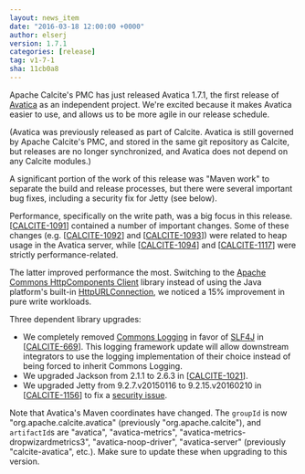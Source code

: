 ```yaml
---
layout: news_item
date: "2016-03-18 12:00:00 +0000"
author: elserj
version: 1.7.1
categories: [release]
tag: v1-7-1
sha: 11cb0a8
---
```

<!--
{% comment %}
Licensed to the Apache Software Foundation (ASF) under one or more
contributor license agreements.  See the NOTICE file distributed with
this work for additional information regarding copyright ownership.
The ASF licenses this file to you under the Apache License, Version 2.0
(the "License"); you may not use this file except in compliance with
the License.  You may obtain a copy of the License at

http://www.apache.org/licenses/LICENSE-2.0

Unless required by applicable law or agreed to in writing, software
distributed under the License is distributed on an "AS IS" BASIS,
WITHOUT WARRANTIES OR CONDITIONS OF ANY KIND, either express or implied.
See the License for the specific language governing permissions and
limitations under the License.
{% endcomment %}
-->

Apache Calcite's PMC has just released Avatica 1.7.1, the first
release of [Avatica](http://calcite.apache.org/avatica/) as an
independent project. We're excited because it makes Avatica easier to
use, and allows us to be more agile in our release schedule.

(Avatica was previously released as part of Calcite. Avatica is still
governed by Apache Calcite's PMC, and stored in the same git
repository as Calcite, but releases are no longer synchronized, and
Avatica does not depend on any Calcite modules.)

A significant portion of the work of this release was "Maven work" to
separate the build and release processes, but there were several
important bug fixes, including a security fix for Jetty (see below).

Performance, specifically on the write path, was a big focus in this
release.
[[CALCITE-1091](https://issues.apache.org/jira/browse/CALCITE-1091)]
contained a number of important changes. Some of these changes (e.g.
[[CALCITE-1092](https://issues.apache.org/jira/browse/CALCITE-1092)]
and
[[CALCITE-1093](https://issues.apache.org/jira/browse/CALCITE-1093)])
were related to heap usage in the Avatica server, while
[[CALCITE-1094](https://issues.apache.org/jira/browse/CALCITE-1094)]
and
[[CALCITE-1117](https://issues.apache.org/jira/browse/CALCITE-1117)]
were strictly performance-related.

The latter improved performance the most. Switching to the
[Apache Commons HttpComponents Client](http://hc.apache.org/)
library instead of using the Java platform's built-in
[HttpURLConnection](https://docs.oracle.com/javase/7/docs/api/java/net/HttpURLConnection.html),
we noticed a 15% improvement in pure write workloads.

Three dependent library upgrades:

* We completely removed
  [Commons Logging](https://commons.apache.org/proper/commons-logging/)
  in favor of [SLF4J](http://slf4j.org/) in
  [[CALCITE-669](https://issues.apache.org/jira/browse/CALCITE-669)].
  This logging framework update will allow downstream integrators to
  use the logging implementation of their choice instead of being
  forced to inherit Commons Logging.
* We upgraded Jackson from 2.1.1 to 2.6.3 in
  [[CALCITE-1021](https://issues.apache.org/jira/browse/CALCITE-1021)].
* We upgraded Jetty from 9.2.7.v20150116 to 9.2.15.v20160210 in
  [[CALCITE-1156](https://issues.apache.org/jira/browse/CALCITE-1156)]
  to fix a
  [security issue](https://blog.gdssecurity.com/labs/2015/2/25/jetleak-vulnerability-remote-leakage-of-shared-buffers-in-je.html).

Note that Avatica's Maven coordinates have changed. The `groupId` is
now "org.apache.calcite.avatica" (previously "org.apache.calcite"),
and `artifactId`s are
"avatica",
"avatica-metrics",
"avatica-metrics-dropwizardmetrics3",
"avatica-noop-driver",
"avatica-server"
(previously "calcite-avatica", etc.). Make sure to update these when
upgrading to this version.
